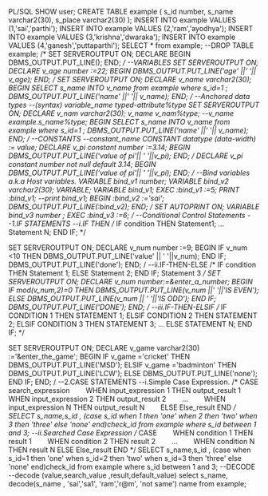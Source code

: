PL/SQL
SHOW user;
CREATE TABLE example (
 s_id number,
 s_name varchar2(30),
 s_place varchar2(30)
);
INSERT INTO example VALUES  (1,'sai','parthi');
INSERT INTO example  VALUES (2,'ram','ayodhya');
INSERT INTO example  VALUES (3,'krishna','dwaraka');
INSERT INTO example  VALUES (4,'ganesh','puttaparthi');
SELECT * from example;
--DROP TABLE example;
/*
SET SERVEROUTPUT ON;
DECLARE
BEGIN
DBMS_OUTPUT.PUT_LINE();
END;
*/
--VARIABLES
SET SERVEROUTPUT ON;
DECLARE
v_age number :=22;
BEGIN
DBMS_OUTPUT.PUT_LINE('age' ||' '|| v_age);
END;
/
SET SERVEROUTPUT ON;
DECLARE
v_name varchar2(30);
BEGIN
SELECT s_name INTO v_name from example where s_id=1 ;
DBMS_OUTPUT.PUT_LINE('name' ||' '|| v_name);
END;
/
--Anchored data types
--(syntax) variable_name typed-attribute%type
SET SERVEROUTPUT ON;
DECLARE
v_nam varchar2(30);
v_name v_nam%type;
--v_name example.s_name%type;
BEGIN
SELECT s_name INTO v_name from example where s_id=1 ;
DBMS_OUTPUT.PUT_LINE('name' ||' '|| v_name);
END;
/
--CONSTANTS
--constant_name CONSTANT datatype (data-width) :=  value;
DECLARE 
v_pi constant number :=3.14;
BEGIN
DBMS_OUTPUT.PUT_LINE('value of pi'|| ' '||v_pi);
END;
/
DECLARE 
v_pi constant number not null default 3.14;
BEGIN
DBMS_OUTPUT.PUT_LINE('value of pi'|| ' '||v_pi);
END;
/
--Bind variables a.k.a Host variables.
VARIABLE bind_v1 number;
VARIABLE bind_v2 varchar2(30);
VARIABLE;
VARIABLE bind_v1;
EXEC :bind_v1 :=5;
PRINT :bind_v1;
--print bind_v1;
BEGIN
:bind_v2 :='sai';
DBMS_OUTPUT.PUT_LINE(:bind_v2);
END;
/
SET AUTOPRINT ON;
VARIABLE bind_v3 number ;
EXEC :bind_v3 :=6;
/
--Conditional Control Statements 
--1.IF STATEMENTS
--i.IF THEN
/*
IF condition THEN
Statement1;
…
Statement N;
END IF;
*/

SET SERVEROUTPUT ON;
DECLARE
v_num number :=9;
BEGIN
IF v_num <10 THEN
DBMS_OUTPUT.PUT_LINE('value' || ' '||v_num);
END IF;
DBMS_OUTPUT.PUT_LINE('done');
END;
/
--ii.IF-THEN-ELSE 
/*
IF condition THEN
  Statement 1;
ELSE
  Statement 2;
END IF;
  Statement 3
*/
SET SERVEROUTPUT ON;
DECLARE
v_num number:=&enter_a_number;
BEGIN
IF mod(v_num,2)=0 THEN
DBMS_OUTPUT.PUT_LINE(v_num ||' '||'IS EVEN');
ELSE
DBMS_OUTPUT.PUT_LINE(v_num || ' '||'IS ODD');
END IF;
DBMS_OUTPUT.PUT_LINE('DONE');
END;
/
--iii.IF-THEN-ELSIF
/*
IF CONDITION 1 THEN
STATEMENT 1;
ELSIF CONDITION 2 THEN
STATEMENT 2;
ELSIF CONDITION 3 THEN
STATEMENT 3;
…
ELSE
STATEMENT N; 
END IF; 
*/

SET SERVEROUTPUT ON;
DECLARE
v_game varchar2(30) :='&enter_the_game';
BEGIN
IF v_game ='cricket' THEN
DBMS_OUTPUT.PUT_LINE('MSD');
ELSIF v_game ='badminton' THEN
DBMS_OUTPUT.PUT_LINE('LCW');
ELSE
DBMS_OUTPUT.PUT_LINE('none');
END IF;
END;
/
--2.CASE STATEMENTS
--i.Simple Case Expression.
/*
CASE search_expression
  WHEN   input_expression 1   THEN   output_result 1
  WHEN   input_expression 2   THEN   output_result 2
  …
  WHEN   input_expression N   THEN   output_result N
  ELSE    Else_result
END
*/
SELECT s_name,s_id ,
(case s_id 
when 1 then 'one'
when 2 then 'two'
when 3 then 'three'
else 'none'
end)check_id from example where s_id between 1 and 3;
--ii.Searched Case Expression
/*
CASE 
  WHEN   condition 1   THEN   result 1
  WHEN   condition  2   THEN   result 2
  …
  WHEN   condition  N   THEN   result N
   ELSE    Else_result
END
*/
SELECT s_name,s_id ,
(case
when s_id=1 then 'one'
when s_id=2 then 'two'
when s_id=3 then 'three'
else 'none'
end)check_id from example where s_id between 1 and 3;
--DECODE
--decode (value,search_value ,result,default_value)
select s_name,
decode(s_name ,
'sai','sa1',
'ram','r@m',
'not same') name from example;